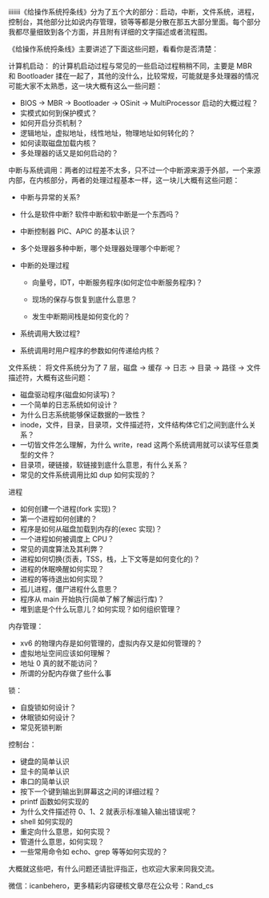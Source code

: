 iiiiiii《给操作系统捋条线》分为了五个大的部分：启动，中断，文件系统，进程，控制台，其他部分比如说内存管理，锁等等都是分散在那五大部分里面。每个部分我都尽量细致到各个方面，并且附有详细的文字描述或者流程图。

《给操作系统捋条线》主要讲述了下面这些问题，看看你是否清楚：

计算机启动： 的计算机启动过程与常见的一些启动过程稍稍不同，主要是 MBR 和 Bootloader 揉在一起了，其他的没什么，比较常规，可能就是多处理器的情况可能大家不太熟悉，这一块大概有这么一些问题：

- BIOS -> MBR -> Bootloader -> OSinit -> MultiProcessor 启动的大概过程？
- 实模式如何到保护模式？
- 如何开启分页机制？
- 逻辑地址，虚拟地址，线性地址，物理地址如何转化的？
- 如何读取磁盘加载内核？
- 多处理器的话又是如何启动的？

中断与系统调用：两者的过程差不太多，只不过一个中断源来源于外部，一个来源内部，在内核部分，两者的处理过程基本一样，这一块儿大概有这些问题：

- 中断与异常的关系?

- 什么是软件中断? 软件中断和软中断是一个东西吗？

- 中断控制器 PIC、APIC 的基本认识？

- 多个处理器多种中断，哪个处理器处理哪个中断呢？

- 中断的处理过程

  - 向量号，IDT，中断服务程序(如何定位中断服务程序)？

  - 现场的保存与恢复到底什么意思？
  - 发生中断期间栈是如何变化的？

- 系统调用大致过程?

- 系统调用时用户程序的参数如何传递给内核？

文件系统： 将文件系统分为了 7 层，磁盘 -> 缓存 -> 日志 -> 目录 -> 路径 -> 文件描述符，大概有这些问题：

- 磁盘驱动程序(磁盘如何读写)？
- 一个简单的日志系统如何设计？
- 为什么日志系统能够保证数据的一致性？
- inode，文件，目录，目录项，文件描述符，文件结构体它们之间到底什么关系？
- 一切皆文件怎么理解，为什么 write，read 这两个系统调用就可以读写任意类型的文件？
- 目录项，硬链接，软链接到底什么意思，有什么关系？
- 常见的文件系统调用比如 dup 如何实现的？

进程

- 如何创建一个进程(fork 实现)？
- 第一个进程如何创建的？
- 程序是如何从磁盘加载到内存的(exec 实现)？
- 一个进程如何被调度上 CPU？
- 常见的调度算法及其利弊？
- 进程如何切换(页表，TSS，栈，上下文等是如何变化的)？
- 进程的休眠唤醒如何实现？
- 进程的等待退出如何实现？
- 孤儿进程，僵尸进程什么意思？
- 程序从 main 开始执行(简单了解了解运行库)？
- 堆到底是个什么玩意儿？如何实现？如何组织管理？

内存管理：

-  xv6 的物理内存是如何管理的，虚拟内存又是如何管理的？
- 虚拟地址空间应该如何理解？
- 地址 0 真的就不能访问？
- 所谓的分配内存做了些什么事

锁：

- 自旋锁如何设计？
- 休眠锁如何设计？
- 常见死锁判断

控制台：

- 键盘的简单认识
- 显卡的简单认识
- 串口的简单认识
- 按下一个键到输出到屏幕这之间的详细过程？
- printf 函数如何实现的
- 为什么文件描述符 0、1、2 就表示标准输入输出错误呢？
- shell 如何实现的
- 重定向什么意思，如何实现？
- 管道什么意思，如何实现？
- 一些常用命令如 echo、grep 等等如何实现的？

大概就这些吧，有什么问题还请批评指正，也欢迎大家来同我交流。

微信：icanbehero，更多精彩内容硬核文章尽在公众号：Rand_cs

